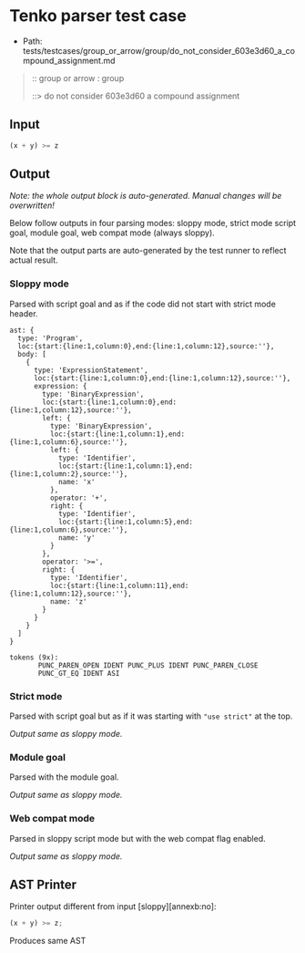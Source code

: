 # Tenko parser test case

- Path: tests/testcases/group_or_arrow/group/do_not_consider_603e3d60_a_compound_assignment.md

> :: group or arrow : group
>
> ::> do not consider 603e3d60 a compound assignment

## Input

`````js
(x + y) >= z
`````

## Output

_Note: the whole output block is auto-generated. Manual changes will be overwritten!_

Below follow outputs in four parsing modes: sloppy mode, strict mode script goal, module goal, web compat mode (always sloppy).

Note that the output parts are auto-generated by the test runner to reflect actual result.

### Sloppy mode

Parsed with script goal and as if the code did not start with strict mode header.

`````
ast: {
  type: 'Program',
  loc:{start:{line:1,column:0},end:{line:1,column:12},source:''},
  body: [
    {
      type: 'ExpressionStatement',
      loc:{start:{line:1,column:0},end:{line:1,column:12},source:''},
      expression: {
        type: 'BinaryExpression',
        loc:{start:{line:1,column:0},end:{line:1,column:12},source:''},
        left: {
          type: 'BinaryExpression',
          loc:{start:{line:1,column:1},end:{line:1,column:6},source:''},
          left: {
            type: 'Identifier',
            loc:{start:{line:1,column:1},end:{line:1,column:2},source:''},
            name: 'x'
          },
          operator: '+',
          right: {
            type: 'Identifier',
            loc:{start:{line:1,column:5},end:{line:1,column:6},source:''},
            name: 'y'
          }
        },
        operator: '>=',
        right: {
          type: 'Identifier',
          loc:{start:{line:1,column:11},end:{line:1,column:12},source:''},
          name: 'z'
        }
      }
    }
  ]
}

tokens (9x):
       PUNC_PAREN_OPEN IDENT PUNC_PLUS IDENT PUNC_PAREN_CLOSE
       PUNC_GT_EQ IDENT ASI
`````

### Strict mode

Parsed with script goal but as if it was starting with `"use strict"` at the top.

_Output same as sloppy mode._

### Module goal

Parsed with the module goal.

_Output same as sloppy mode._

### Web compat mode

Parsed in sloppy script mode but with the web compat flag enabled.

_Output same as sloppy mode._

## AST Printer

Printer output different from input [sloppy][annexb:no]:

````js
(x + y) >= z;
````

Produces same AST
